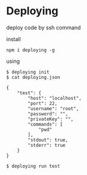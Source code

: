 # Deploying

deploy code by ssh command

install
```
npm i deploying -g
```

using 
```
$ deploying init
$ cat deploying.json

{
    "test": {
        "host": "localhost",
        "port": 22,
        "username": "root",
        "password": "",
        "privateKey": "",
        "commands": [
            "pwd"
        ],
        "stdout": true,
        "stderr": true
    }
}

$ deploying run test

```